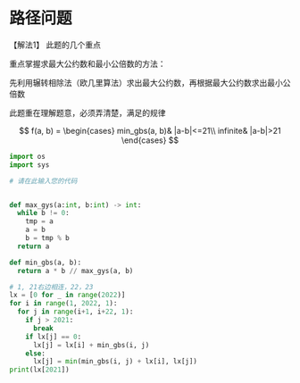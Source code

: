 # 路径问题

【解法1】
此题的几个重点

重点掌握求最大公约数和最小公倍数的方法：

先利用辗转相除法（欧几里算法）求出最大公约数，再根据最大公约数求出最小公倍数

此题重在理解题意，必须弄清楚，满足的规律

$$
f(a, b) = \begin{cases}
 min_gbs(a, b)& |a-b|<=21\\
 infinite& |a-b|>21
\end{cases}
$$

```python
import os
import sys

# 请在此输入您的代码


def max_gys(a:int, b:int) -> int:
  while b != 0:
    tmp = a
    a = b
    b = tmp % b
  return a

def min_gbs(a, b):
  return a * b // max_gys(a, b)

# 1, 21右边相连，22，23
lx = [0 for _ in range(2022)]
for i in range(1, 2022, 1):
  for j in range(i+1, i+22, 1):
    if j > 2021:
      break
    if lx[j] == 0:
      lx[j] = lx[i] + min_gbs(i, j)
    else:
      lx[j] = min(min_gbs(i, j) + lx[i], lx[j])
print(lx[2021])
```
